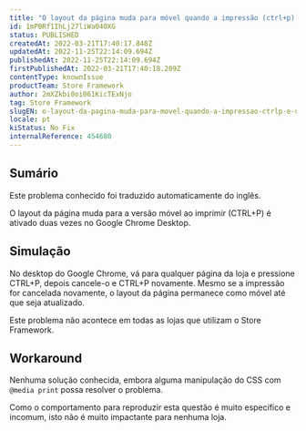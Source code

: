 ```yaml
---
title: "O layout da página muda para móvel quando a impressão (ctrl+p) é usada no Cromo"
id: 1mPBRf1IhLj27liWa040XG
status: PUBLISHED
createdAt: 2022-03-21T17:40:17.848Z
updatedAt: 2022-11-25T22:14:09.694Z
publishedAt: 2022-11-25T22:14:09.694Z
firstPublishedAt: 2022-03-21T17:40:18.209Z
contentType: knownIssue
productTeam: Store Framework
author: 2mXZkbi0oi061KicTExNjo
tag: Store Framework
slugEN: o-layout-da-pagina-muda-para-movel-quando-a-impressao-ctrlp-e-usada-no-cromo
locale: pt
kiStatus: No Fix
internalReference: 454680
---
```


## Sumário

<div class="alert alert-info">
  <p>Este problema conhecido foi traduzido automaticamente do inglês.</p>
</div>

O layout da página muda para a versão móvel ao imprimir (CTRL+P) é ativado duas vezes no Google Chrome Desktop.

## Simulação

No desktop do Google Chrome, vá para qualquer página da loja e pressione CTRL+P, depois cancele-o e CTRL+P novamente. Mesmo se a impressão for cancelada novamente, o layout da página permanece como móvel até que seja atualizado.

Este problema não acontece em todas as lojas que utilizam o Store Framework.

## Workaround

Nenhuma solução conhecida, embora alguma manipulação do CSS com `@media print` possa resolver o problema.

Como o comportamento para reproduzir esta questão é muito específico e incomum, isto não é muito impactante para nenhuma loja.

